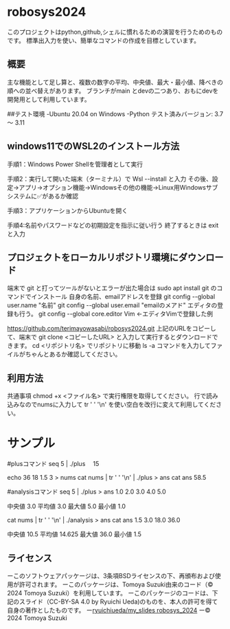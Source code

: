 # robosys2024
このプロジェクトはpython,github,シェルに慣れるための演習を行うためのものです。
標準出入力を使い、簡単なコマンドの作成を目標としています。

## 概要
主な機能として足し算と、複数の数字の平均、中央値、最大・最小値、降べきの順への並べ替えがあります。
ブランチがmain とdevの二つあり、おもにdevを開発用として利用しています。

##テスト環境
-Ubuntu 20.04 on Windows
-Python テスト済みバージョン: 3.7 ～ 3.11

## windows11でのWSL2のインストール方法
手順1：Windows Power Shellを管理者として実行

手順2：実行して開いた端末（ターミナル）で  Wsl --install  と入力
その後、設定→アプリ→オプション機能→Windowsその他の機能→Linux用Windowsサブシステムに✅があるか確認

手順3：アプリケーションからUbuntuを開く

手順4:名前やパスワードなどの初期設定を指示に従い行う
終了するときは  exit  と入力


## プロジェクトをローカルリポジトリ環境にダウンロード
端末で  git  と打ってツールがないとエラーが出た場合は  sudo apt install git  のコマンドでインストール
自身の名前、emailアドレスを登録
  git config --global user.name "名前"
  git config --global user.email "emailのメアド"
エディタの登録も行う。
  git config --global core.editor Vim  ←エディタVimで登録した例

https://github.com/terimayowasabi/robosys2024.git
上記のURLをコピーして、端末で  git clone <コピーしたURL>  と入力して実行するとダウンロードできます。
  cd <リポジトリ名>  でリポジトリに移動
  ls -a  コマンドを入力してファイルがちゃんとあるか確認してください。


## 利用方法
共通事項
  chmod +x <ファイル名>  で実行権限を取得してください。
  行で読み込みなのでnumsに入力して  tr ' ' '\n'  を使い空白を改行に変えて利用してください。

# サンプル

#plusコマンド
  seq 5 | ./plus
　15

  echo 36 18 1.5 3 > nums
  cat nums | tr ' ' '\n' | ./plus > ans
  cat ans
  58.5 

#analysisコマンド
  seq 5 | ./plus > ans
  1.0
  2.0
  3.0
  4.0
  5.0

  中央値
  3.0
  平均値
  3.0
  最大値
  5.0
  最小値
  1.0

  cat nums | tr ' ' '\n' | ./analysis > ans
  cat ans
  1.5
  3.0
  18.0
  36.0
 
  中央値
  10.5
  平均値
  14.625
  最大値
  36.0
  最小値
  1.5 
 

## ライセンス

ーこのソフトウェアパッケージは、3条項BSDライセンスの下、再頒布および使用が許可されます。
ーこのパッケージは、Tomoya Suzuki由来のコード（© 2024 Tomoya Suzuki）を利用しています。
ーこのパッケージのコードは、下記のスライド（CC-BY-SA 4.0 by Ryuichi Ueda)のものを、本人の許可を得て自身の著作としたものです。
  ー[ryuichiueda/my_slides robosys_2024](https://github.com/ryuichiueda/my_slides/tree/master/robosys_2024)
ー©　2024 Tomoya Suzuki
